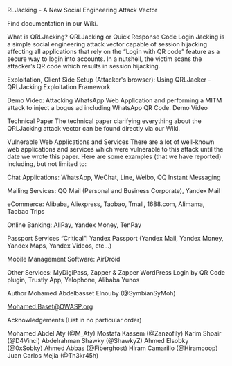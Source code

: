 RLJacking - A New Social Engineering Attack Vector


Find documentation in our Wiki.

What is QRLJacking?
QRLJacking or Quick Response Code Login Jacking is a simple social engineering attack vector capable of session hijacking affecting all applications that rely on the “Login with QR code” feature as a secure way to login into accounts. In a nutshell, the victim scans the attacker’s QR code which results in session hijacking.

Exploitation, Client Side Setup (Attacker's browser):
Using QRLJacker - QRLJacking Exploitation Framework

Demo Video:
Attacking WhatsApp Web Application and performing a MITM attack to inject a bogus ad including WhatsApp QR Code. Demo Video

Technical Paper
The technical paper clarifying everything about the QRLJacking attack vector can be found directly via our Wiki.

Vulnerable Web Applications and Services
There are a lot of well-known web applications and services which were vulnerable to this attack until the date we wrote this paper. Here are some examples (that we have reported) including, but not limited to:

Chat Applications:
WhatsApp, WeChat, Line, Weibo, QQ Instant Messaging

Mailing Services:
QQ Mail (Personal and Business Corporate), Yandex Mail

eCommerce:
Alibaba, Aliexpress, Taobao, Tmall, 1688.com, Alimama, Taobao Trips

Online Banking:
AliPay, Yandex Money, TenPay

Passport Services “Critical”:
Yandex Passport (Yandex Mail, Yandex Money, Yandex Maps, Yandex Videos, etc...)

Mobile Management Software:
AirDroid

Other Services:
MyDigiPass, Zapper & Zapper WordPress Login by QR Code plugin, Trustly App, Yelophone, Alibaba Yunos

Author
Mohamed Abdelbasset Elnouby (@SymbianSyMoh)

Mohamed.Baset@OWASP.org

Acknowledgements
(List in no particular order)

Mohamed Abdel Aty (@M_Aty)
Mostafa Kassem (@Zanzofily)
Karim Shoair (@D4Vinci)
Abdelrahman Shawky (@ShawkyZ)
Ahmed Elsobky (@0xSobky)
Ahmed Abbas (@Fiberghost)
Hiram Camarillo (@Hiramcoop)
Juan Carlos Mejia (@Th3kr45h)
